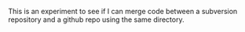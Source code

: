 This is an experiment to see if I can merge code between a subversion
repository and a github repo using the same directory.
